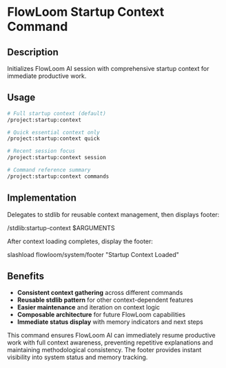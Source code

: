 # FlowLoom Startup Context Command

## Description
Initializes FlowLoom AI session with comprehensive startup context for immediate productive work.

## Usage
```bash
# Full startup context (default)
/project:startup:context

# Quick essential context only  
/project:startup:context quick

# Recent session focus
/project:startup:context session

# Command reference summary
/project:startup:context commands
```

## Implementation
Delegates to stdlib for reusable context management, then displays footer:

/stdlib:startup-context $ARGUMENTS

After context loading completes, display the footer:

slashload flowloom/system/footer "Startup Context Loaded"

## Benefits
- **Consistent context gathering** across different commands
- **Reusable stdlib pattern** for other context-dependent features
- **Easier maintenance** and iteration on context logic
- **Composable architecture** for future FlowLoom capabilities
- **Immediate status display** with memory indicators and next steps

This command ensures FlowLoom AI can immediately resume productive work with full context awareness, preventing repetitive explanations and maintaining methodological consistency. The footer provides instant visibility into system status and memory tracking.